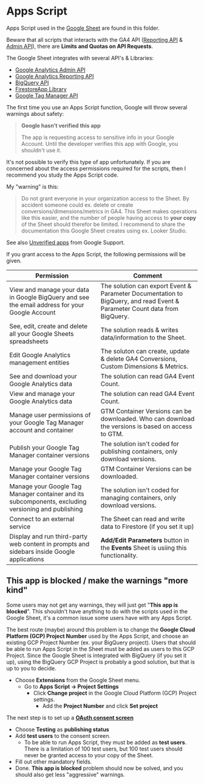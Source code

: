 # Apps Script
Apps Script used in the [Google Sheet](https://github.com/Knowit-Experience-MarTech/ga4-documentation-administration-solution) are found in this folder.

Beware that all scripts that interacts with the GA4 API ([Reporting API](https://developers.google.com/analytics/devguides/reporting/data/v1/quotas) & [Admin API](https://developers.google.com/analytics/devguides/config/admin/v1/quotas)), there are **Limits and Quotas on API Requests**.

The Google Sheet integrates with several API's & Libraries:
* [Google Analytics Admin API](https://developers.google.com/analytics/devguides/config/admin/v1)
* [Google Analytics Reporting API](https://developers.google.com/analytics/devguides/reporting/data/v1)
* [BigQuery API](https://cloud.google.com/bigquery/docs/reference/rest)
* [FirestoreApp Library](https://github.com/grahamearley/FirestoreGoogleAppsScript)
* [Google Tag Manager API](https://developers.google.com/tag-platform/tag-manager/api/v2)

The first time you use an Apps Script function, Google will throw several warnings about safety: 
> **Google hasn’t verified this app**
> 
> The app is requesting access to sensitive info in your Google Account. Until the developer verifies this app with Google, you shouldn't use it.

It's not possible to verify this type of app unfortunately. If you are concerned about the access permissions required for the scripts, then I recommend you study the Apps Script code.

My "warning" is this:
> Do not grant everyone in your organization access to the Sheet. By accident someone could ex. delete or create conversions/dimensions/metrics in GA4. This Sheet makes operations like this easier, and the number of people having access to **your copy** of the Sheet should therefor be limited. I recommend to share the documentation this Google Sheet creates using ex. Looker Studio.

See also [Unverified apps](https://support.google.com/cloud/answer/7454865) from Google Support.

If you grant access to the Apps Script, the following permissions will be given. 

| Permission  | Comment |
| ------------- | ------------- |
| View and manage your data in Google BigQuery and see the email address for your Google Account | The solution can export Event & Parameter Documentation to BigQuery, and read Event & Parameter Count data from BigQuery. |
| See, edit, create and delete all your Google Sheets spreadsheets | The solution reads & writes data/information to the Sheet. |
| Edit Google Analytics management entities | The soluton can create, update & delete GA4 Conversions, Custom Dimensions & Metrics. |
| See and download your Google Analytics data | The solution can read GA4 Event Count. |
| View and manage your Google Analytics data | The solution can read GA4 Event Count. |
| Manage user permissions of your Google Tag Manager account and container | GTM Container Versions can be downloaded. Who can download the versions is based on access to GTM. |
| Publish your Google Tag Manager container versions | The solution isn't coded for publishing containers, only download versions.  |
| Manage your Google Tag Manager container versions | GTM Container Versions can be downloaded. |
| Manage your Google Tag Manager container and its subcomponents, excluding versioning and publishing | The solution isn't coded for managing containers, only download versions. |
| Connect to an external service | The Sheet can read and write data to Firestore (if you set it up) |
| Display and run third-party web content in prompts and sidebars inside Google applications | **Add/Edit Parameters** button in the **Events** Sheet is usiing this functionality. |


## This app is blocked / make the warnings "more kind"
Some users may not get any warnings, they will just get "**This app is blocked**". This shouldn't have anything to do with the scripts used in the Google Sheet, it's a common issue some users have with any Apps Script.

The best route (maybe) around this problem is to change the **Google Cloud Platform (GCP) Project Number** used by the Apps Script, and choose an existing GCP Project Number (ex. your BigQuery project). Users that should be able to run Apps Script in the Sheet must be added as users to this GCP Project. Since the Google Sheet is integrated with BigQuery (if you set it up), using the BigQuery GCP Project is probably a good solution, but that is up to you to decide.

* Choose **Extensions** from the Google Sheet menu.
  * Go to **Apps Script -> Project Settings**
    * Click **Change project** in the Google Cloud Platform (GCP) Project settings.
      * Add the **Project Number** and click **Set project**
   
The next step is to set up a [**OAuth consent screen**](https://console.cloud.google.com/apis/credentials/consent)
* Choose **Testing** as **publishing status**
* Add **test users** to the consent screen.
  * To be able to run Apps Script, they must be added as **test users**. There is a limitation of 100 test users, but 100 test users should never be granted access to your copy of the Sheet.
* Fill out other mandatory fields.
* Done. **This app is blocked** problem should now be solved, and you should also get less "aggressive" warnings.
   
